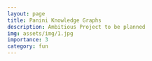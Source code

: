 ```yaml
---
layout: page
title: Panini Knowledge Graphs
description: Ambitious Project to be planned
img: assets/img/1.jpg
importance: 3
category: fun
---
```

